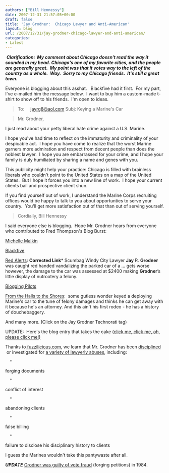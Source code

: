```yaml
---
authors: ["Bill Hennessy"]
date: 2007-12-31 21:57:05+00:00
draft: false
title: 'Jay Grodner:  Chicago Lawyer and Anti-American'
layout: blog
url: /2007/12/31/jay-grodner-chicago-lawyer-and-anti-american/
categories:
- Latest
---
```


 ***Clarification:  My comment about Chicago doesn't read the way it sounded in my head. Chicago's one of my favorite cities, and the people are generally great.  My point was that it votes way to the left of the country as a whole.  Way.  Sorry to my Chicago friends.  It's still a great town.***

Everyone is blogging about this asshat.   Blackfive had it first.  For my part, I've e-mailed him the message below.  I want to buy him a custom-made t-shirt to show off to his friends.  I'm open to ideas.


> 

> 
> To:     [jayrg8@aol.com](mailto:jayrg8@aol.com)
Subj: Keying a Marine's Car

> 
> Mr. Grodner,
> 
> 
I just read about your petty liberal hate crime against a U.S. Marine.

I hope you've had time to reflect on the immaturity and criminality of your despicable act.  I hope you have come to realize that the worst Marine garners more admiration and respect from decent people than does the noblest lawyer.  I hope you are embarrassed for your crime, and I hope your family is duly humiliated by sharing a name and genes with you.

This publicity might help your practice: Chicago is filled with brainless liberals who couldn't point to the United States on a map of the United States.  But I hope it forces you into a new line of work.  I hope your current clients bail and prospective client shun.

If you find yourself out of work, I understand the Marine Corps recruiting offices would be happy to talk to you about opportunties to serve your country.  You'll get more satisfaction out of that than out of serving yourself.


> 
> Cordially,
Bill Hennessy




I said everyone else is blogging.  Hope Mr. Grodner hears from everyone who contributed to Fred Thompson's Blog Burst:




[Michelle Malkin](https://michellemalkin.com/2007/12/31/jerk-of-the-year-nominee-2/)




[Blackfive](https://www.blackfive.net/main/2007/12/anti-military-l.html)




[Red Alerts](https://www.red-alerts.com/un-american-activities/thats-not-childish-at-all-ii-jay-r-grodner-esquire/): **Corrected Link*** Scumbag Windy City Lawyer **Jay** R. **Grodner** was caught red handed vandalizing the parked car of a ... gets worse however, the damage to the car was assessed at $2400 making **Grodner**’s little display of nutrootery a felony.




[Blogging Pilots](https://www.bloggingpilots.com/Justin_s_Pilot_Reports__PIREP_/2007/12/31/Two_steps_forward__one_big_step_back%e2%80%a6)




[From the Halls to the Shores](https://hallsofmontezumashoresoftripoli.blogspot.com/2007_12_01_archive.html#6362045657066940114):  some gutless wonder keyed a deploying Marine's car to the tune of felony damages and thinks he can get away with it because he's an attorney. And this ain't his first rodeo - he has a history of douchebaggery.




And many more. (Click on the Jay Grodner Technorati tag)




UPDATE:  Here's the blog entry that takes the cake ([click me, click me, oh, please click me!)](https://morsehellhole.blogspot.com/2007/12/jay-r-grodner-goes-national.html)




Thanks to[ fuzzilicious.com](https://fuzzilicious.blogspot.com/2007/12/karmas.html), we learn that Mr. Grodner has been [disciplined ](https://www.iardc.org/rd_database/disc_decisions_list.asp) or investigated for [a variety of lawyerly abuses](https://www.clr.org/Grodner-Jay.html), including:






	  * 


forging documents



	  * 


conflict of interest



	  * 


abandoning clients



	  * 


false billing



	  * 


failure to disclose his disciplinary history to clients






I guess the Marines wouldn't take this pantywaste after all.





***UPDATE***
[Grodner was guilty of vote fraud](https://hennessysview.com/2007/12/31/jay-grodners-voter-fraud-discipline/) (forging petitions) in 1984.




